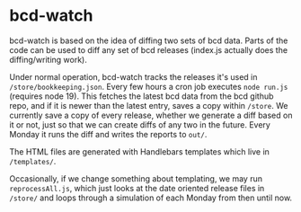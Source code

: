 # bcd-watch

bcd-watch is based on the idea of diffing two sets of bcd data.  Parts of the code can be used to diff any set of bcd releases (index.js actually does the diffing/writing work). 

Under normal operation, bcd-watch tracks the releases it's used in `/store/bookkeeping.json`.  Every few hours a cron job executes `node run.js` (requires node 19).  This fetches the latest bcd data from the bcd github repo, and if it is newer than the latest entry, saves a copy within `/store`.  We currently save a copy of every release, whether we generate a diff based on it or not, just so that we can create diffs of any two in the future.  Every Monday it runs the diff and writes the reports to `out/`.

The HTML files are generated with Handlebars templates which live in `/templates/`.

Occasionally, if we change something about templating, we may run `reprocessAll.js`, which just looks at the date oriented release files in `/store/` and loops through a simulation of each Monday from then until now.
